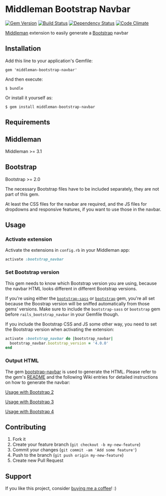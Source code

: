 # Middleman Bootstrap Navbar

[![Gem Version](https://badge.fury.io/rb/middleman-bootstrap-navbar.png)](http://badge.fury.io/rb/middleman-bootstrap-navbar)
[![Build Status](https://secure.travis-ci.org/bootstrap-ruby/middleman-bootstrap-navbar.png)](http://travis-ci.org/bootstrap-ruby/middleman-bootstrap-navbar)
[![Dependency Status](https://gemnasium.com/bootstrap-ruby/middleman-bootstrap-navbar.png)](https://gemnasium.com/bootstrap-ruby/middleman-bootstrap-navbar)
[![Code Climate](https://codeclimate.com/github/bootstrap-ruby/middleman-bootstrap-navbar.png)](https://codeclimate.com/github/bootstrap-ruby/middleman-bootstrap-navbar)

[Middleman](http://middlemanapp.com/) extension to easily generate a [Bootstrap](https://getbootstrap.com/) navbar

## Installation

Add this line to your application's Gemfile:

    gem 'middleman-bootstrap-navbar'

And then execute:

    $ bundle

Or install it yourself as:

    $ gem install middleman-bootstrap-navbar

## Requirements

## Middleman

Middleman >= 3.1

## Bootstrap

Bootstrap >= 2.0

The necessary Bootstrap files have to be included separately, they are not part of this gem.

At least the CSS files for the navbar are required, and the JS files for dropdowns and responsive features, if you want to use those in the navbar.

## Usage

### Activate extension

Activate the extensions in `config.rb` in your Middleman app:

```ruby
activate :bootstrap_navbar
```

### Set Bootstrap version

This gem needs to know which Bootstrap version you are using, because the navbar HTML looks different in different Bootstrap versions.

If you're using either the [`bootstrap-sass`](https://github.com/twbs/bootstrap-sass) or [`bootstrap`](https://github.com/twbs/bootstrap-rubygem) gem, you're all set because the Boostrap version will be sniffed automatically from those gems' versions. Make sure to include the `bootstrap-sass` or `bootstrap` gem before `rails_bootstrap_navbar` in your Gemfile though.

If you include the Bootstrap CSS and JS some other way, you need to set the Bootstrap version when activating the extension:

```ruby
activate :bootstrap_navbar do |bootstrap_navbar|
  bootstrap_navbar.bootstrap_version = '4.0.0'
end
```

### Output HTML

The gem [bootstrap-navbar](https://github.com/bootstrap-ruby/bootstrap-navbar) is used to generate the HTML. Please refer to the gem's [README](https://github.com/bootstrap-ruby/bootstrap-navbar/blob/master/README.md) and the following Wiki entries for detailed instructions on how to generate the navbar:

[Usage with Bootstrap 2](https://github.com/bootstrap-ruby/bootstrap-navbar/wiki/Usage-with-Bootstrap-2)

[Usage with Bootstrap 3](https://github.com/bootstrap-ruby/bootstrap-navbar/wiki/Usage-with-Bootstrap-3)

[Usage with Bootstrap 4](https://github.com/bootstrap-ruby/bootstrap-navbar/wiki/Usage-with-Bootstrap-4)

## Contributing

1. Fork it
2. Create your feature branch (`git checkout -b my-new-feature`)
3. Commit your changes (`git commit -am 'Add some feature'`)
4. Push to the branch (`git push origin my-new-feature`)
5. Create new Pull Request

## Support

If you like this project, consider [buying me a coffee](https://www.buymeacoffee.com/279lcDtbF)! :)
